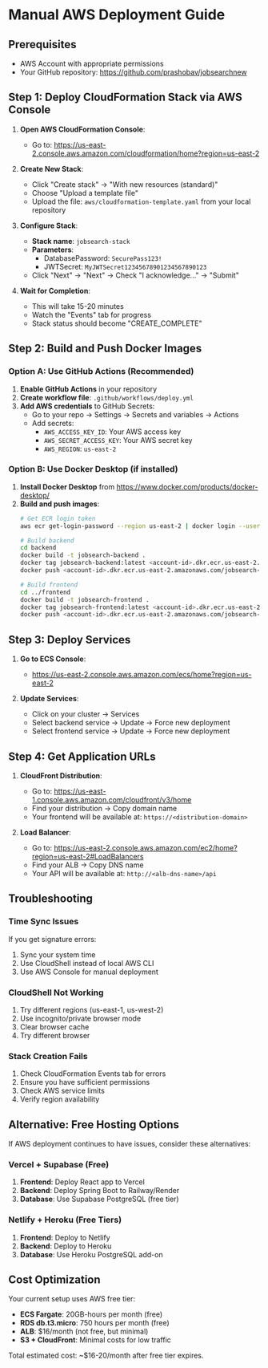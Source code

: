 # Manual AWS Deployment Guide

## Prerequisites
- AWS Account with appropriate permissions
- Your GitHub repository: https://github.com/prashobav/jobsearchnew

## Step 1: Deploy CloudFormation Stack via AWS Console

1. **Open AWS CloudFormation Console**:
   - Go to: https://us-east-2.console.aws.amazon.com/cloudformation/home?region=us-east-2

2. **Create New Stack**:
   - Click "Create stack" → "With new resources (standard)"
   - Choose "Upload a template file"
   - Upload the file: `aws/cloudformation-template.yaml` from your local repository

3. **Configure Stack**:
   - **Stack name**: `jobsearch-stack`
   - **Parameters**:
     - DatabasePassword: `SecurePass123!`
     - JWTSecret: `MyJWTSecret12345678901234567890123`
   - Click "Next" → "Next" → Check "I acknowledge..." → "Submit"

4. **Wait for Completion**:
   - This will take 15-20 minutes
   - Watch the "Events" tab for progress
   - Stack status should become "CREATE_COMPLETE"

## Step 2: Build and Push Docker Images

### Option A: Use GitHub Actions (Recommended)

1. **Enable GitHub Actions** in your repository
2. **Create workflow file**: `.github/workflows/deploy.yml`
3. **Add AWS credentials** to GitHub Secrets:
   - Go to your repo → Settings → Secrets and variables → Actions
   - Add secrets:
     - `AWS_ACCESS_KEY_ID`: Your AWS access key
     - `AWS_SECRET_ACCESS_KEY`: Your AWS secret key
     - `AWS_REGION`: `us-east-2`

### Option B: Use Docker Desktop (if installed)

1. **Install Docker Desktop** from https://www.docker.com/products/docker-desktop/
2. **Build and push images**:
   ```bash
   # Get ECR login token
   aws ecr get-login-password --region us-east-2 | docker login --username AWS --password-stdin <account-id>.dkr.ecr.us-east-2.amazonaws.com
   
   # Build backend
   cd backend
   docker build -t jobsearch-backend .
   docker tag jobsearch-backend:latest <account-id>.dkr.ecr.us-east-2.amazonaws.com/jobsearch-backend:latest
   docker push <account-id>.dkr.ecr.us-east-2.amazonaws.com/jobsearch-backend:latest
   
   # Build frontend
   cd ../frontend
   docker build -t jobsearch-frontend .
   docker tag jobsearch-frontend:latest <account-id>.dkr.ecr.us-east-2.amazonaws.com/jobsearch-frontend:latest
   docker push <account-id>.dkr.ecr.us-east-2.amazonaws.com/jobsearch-frontend:latest
   ```

## Step 3: Deploy Services

1. **Go to ECS Console**:
   - https://us-east-2.console.aws.amazon.com/ecs/home?region=us-east-2

2. **Update Services**:
   - Click on your cluster → Services
   - Select backend service → Update → Force new deployment
   - Select frontend service → Update → Force new deployment

## Step 4: Get Application URLs

1. **CloudFront Distribution**:
   - Go to: https://us-east-1.console.aws.amazon.com/cloudfront/v3/home
   - Find your distribution → Copy domain name
   - Your frontend will be available at: `https://<distribution-domain>`

2. **Load Balancer**:
   - Go to: https://us-east-2.console.aws.amazon.com/ec2/home?region=us-east-2#LoadBalancers
   - Find your ALB → Copy DNS name
   - Your API will be available at: `http://<alb-dns-name>/api`

## Troubleshooting

### Time Sync Issues
If you get signature errors:
1. Sync your system time
2. Use CloudShell instead of local AWS CLI
3. Use AWS Console for manual deployment

### CloudShell Not Working
1. Try different regions (us-east-1, us-west-2)
2. Use incognito/private browser mode
3. Clear browser cache
4. Try different browser

### Stack Creation Fails
1. Check CloudFormation Events tab for errors
2. Ensure you have sufficient permissions
3. Check AWS service limits
4. Verify region availability

## Alternative: Free Hosting Options

If AWS deployment continues to have issues, consider these alternatives:

### Vercel + Supabase (Free)
1. **Frontend**: Deploy React app to Vercel
2. **Backend**: Deploy Spring Boot to Railway/Render
3. **Database**: Use Supabase PostgreSQL (free tier)

### Netlify + Heroku (Free Tiers)
1. **Frontend**: Deploy to Netlify
2. **Backend**: Deploy to Heroku
3. **Database**: Use Heroku PostgreSQL add-on

## Cost Optimization

Your current setup uses AWS free tier:
- **ECS Fargate**: 20GB-hours per month (free)
- **RDS db.t3.micro**: 750 hours per month (free)
- **ALB**: $16/month (not free, but minimal)
- **S3 + CloudFront**: Minimal costs for low traffic

Total estimated cost: ~$16-20/month after free tier expires.